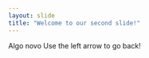 ```yaml
---
layout: slide
title: "Welcome to our second slide!"
---
```

Algo novo
Use the left arrow to go back!
